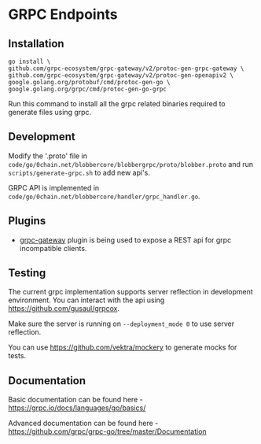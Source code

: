# GRPC Endpoints

## Installation

```
go install \
github.com/grpc-ecosystem/grpc-gateway/v2/protoc-gen-grpc-gateway \
github.com/grpc-ecosystem/grpc-gateway/v2/protoc-gen-openapiv2 \
google.golang.org/protobuf/cmd/protoc-gen-go \
google.golang.org/grpc/cmd/protoc-gen-go-grpc
```

Run this command to install all the grpc related binaries required to generate files using grpc.

## Development

Modify the '.proto' file in `code/go/0chain.net/blobbercore/blobbergrpc/proto/blobber.proto` and run 
`scripts/generate-grpc.sh` to add new api's.

GRPC API is implemented in `code/go/0chain.net/blobbercore/handler/grpc_handler.go`.

## Plugins

* [grpc-gateway](https://github.com/grpc-ecosystem/grpc-gateway) 
plugin is being used to expose a REST api for grpc incompatible clients.

## Testing

The current grpc implementation supports server reflection in development environment.
You can interact with the api using https://github.com/gusaul/grpcox.

Make sure the server is running on `--deployment_mode 0` to use server reflection.

You can use https://github.com/vektra/mockery to generate mocks for tests.

## Documentation

Basic documentation can be found here - https://grpc.io/docs/languages/go/basics/

Advanced documentation can be found here - https://github.com/grpc/grpc-go/tree/master/Documentation


